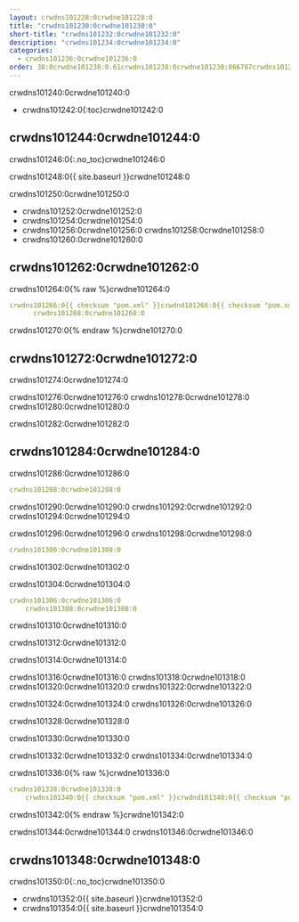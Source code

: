 ```yaml
---
layout: crwdns101228:0crwdne101228:0
title: "crwdns101230:0crwdne101230:0"
short-title: "crwdns101232:0crwdne101232:0"
description: "crwdns101234:0crwdne101234:0"
categories:
  - crwdns101236:0crwdne101236:0
order: 38:0crwdne101238:0.61crwdns101238:0crwdne101238:066787crwdns101238:0crwdne101238:0
---
```

crwdns101240:0crwdne101240:0

- crwdns101242:0{:toc}crwdne101242:0

## crwdns101244:0crwdne101244:0

crwdns101246:0{:.no_toc}crwdne101246:0

crwdns101248:0{{ site.baseurl }}crwdne101248:0

crwdns101250:0crwdne101250:0

- crwdns101252:0crwdne101252:0
- crwdns101254:0crwdne101254:0 
- crwdns101256:0crwdne101256:0 crwdns101258:0crwdne101258:0 
- crwdns101260:0crwdne101260:0

## crwdns101262:0crwdne101262:0

crwdns101264:0{% raw %}crwdne101264:0

```yaml
crwdns101266:0{{ checksum "pom.xml" }}crwdnd101266:0{{ checksum "pom.xml" }}crwdne101266:0 
      crwdns101268:0crwdne101268:0    
```

crwdns101270:0{% endraw %}crwdne101270:0

## crwdns101272:0crwdne101272:0

crwdns101274:0crwdne101274:0

crwdns101276:0crwdne101276:0 crwdns101278:0crwdne101278:0 crwdns101280:0crwdne101280:0

crwdns101282:0crwdne101282:0

## crwdns101284:0crwdne101284:0

crwdns101286:0crwdne101286:0

```yaml
crwdns101288:0crwdne101288:0
```

crwdns101290:0crwdne101290:0 crwdns101292:0crwdne101292:0 crwdns101294:0crwdne101294:0

crwdns101296:0crwdne101296:0 crwdns101298:0crwdne101298:0

```yaml
crwdns101300:0crwdne101300:0
```

crwdns101302:0crwdne101302:0

crwdns101304:0crwdne101304:0

```yaml
crwdns101306:0crwdne101306:0
    crwdns101308:0crwdne101308:0
```

crwdns101310:0crwdne101310:0

crwdns101312:0crwdne101312:0

crwdns101314:0crwdne101314:0

crwdns101316:0crwdne101316:0 crwdns101318:0crwdne101318:0 crwdns101320:0crwdne101320:0 crwdns101322:0crwdne101322:0

<div class="alert alert-info" role="alert">
  crwdns101324:0crwdne101324:0 crwdns101326:0crwdne101326:0
</div>

crwdns101328:0crwdne101328:0

crwdns101330:0crwdne101330:0

crwdns101332:0crwdne101332:0 crwdns101334:0crwdne101334:0

crwdns101336:0{% raw %}crwdne101336:0

```yaml
crwdns101338:0crwdne101338:0
    crwdns101340:0{{ checksum "pom.xml" }}crwdnd101340:0{{ checksum "pom.xml" }}crwdne101340:0
```

crwdns101342:0{% endraw %}crwdne101342:0

crwdns101344:0crwdne101344:0 crwdns101346:0crwdne101346:0

## crwdns101348:0crwdne101348:0

crwdns101350:0{:.no_toc}crwdne101350:0

- crwdns101352:0{{ site.baseurl }}crwdne101352:0
- crwdns101354:0{{ site.baseurl }}crwdne101354:0
